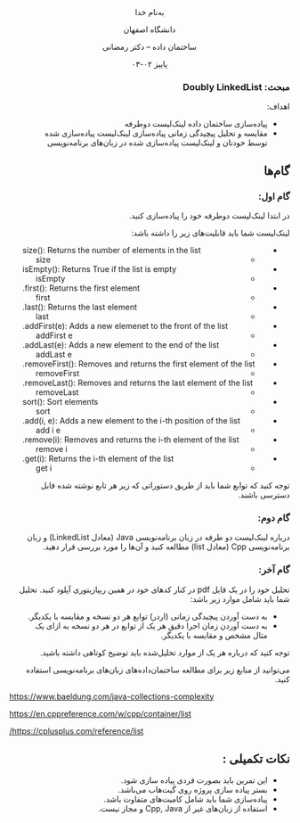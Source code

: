 <div dir='rtl' align="center">
به‌نام خدا

  دانشگاه اصفهان

  ساختمان داده – دکتر رمضانی 

  پاییز ۰۲-۰۳

<div dir='rtl' align="right">


### مبحث: Doubly LinkedList 
اهداف:
+ پیاده‌سازی ساختمان داده لینک‌لیست دوطرفه
+ مقایسه و تحلیل پیچیدگی زمانی پیاده‌سازی لینک‌لیست پیاده‌سازی شده توسط خودتان و لینک‌لیست پیاده‌سازی شده در زبان‌های برنامه‌نویسی

 
## گام‌ها

### گام اول:
در ابتدا لینک‌لیست دوطرفه خود را پیاده‌سازی کنید. 


لینک‌لیست شما باید قابلیت‌های زیر را داشته باشد:
<div dir='rtl' align="left">

+ size(): Returns the number of elements in the list
  + size
+ isEmpty(): Returns True if the list is empty
  + isEmpty
+ first(): Returns the first element.
  + first
+ last(): Returns the last element.
  + last
+ addFirst(e): Adds a new elemenet to the front of the list.
  + addFirst e 
+ addLast(e): Adds a new element to the end of the list.
  + addLast e 
+ removeFirst(): Removes and returns the first element of the list.
  + removeFirst
+ removeLast(): Removes and returns the last element of the list.
  + removeLast 
+ sort(): Sort elements
  + sort
+ add(i, e): Adds a new element to the i-th position of the list.
  + add i e 
+ remove(i): Removes and returns the i-th element of the list.
  + remove i
+ get(i): Returns the i-th element of the list.
  + get i

<div dir='rtl' align="right">
توجه کنید که توابع شما باید از طریق دستوراتی که زیر هر تابع نوشته شده قابل دسترسی باشند.

### گام دوم:
درباره لینک‌لیست دو طرفه در زبان برنامه‌نویسی Java (معادل LinkedList) و زبان برنامه‌نویسی Cpp (معادل list) مطالعه کنید و آن‌ها را مورد بررسی قرار دهید.


### گام آخر:
تحلیل خود را در یک فایل pdf در کنار کدهای خود در همین ریپازیتوری آپلود کنید.
تحلیل شما باید شامل موارد زیر باشد:
+ به دست آوردن پیچیدگی زمانی (اردر) توابع هر دو نسخه و مقایسه با یکدیگر.
+ به دست آوردن زمان اجرا دقیق هر یک از توابع در هر دو نسخه به ازای یک مثال مشخص و مقایسه با یکدیگر.

توجه کنید که درباره هر یک از موارد تحلیل‌شده باید توضیح کوتاهی داشته باشید.

می‌توانید از منابع زیر برای مطالعه ساختمان‌داده‌های زبان‌های برنامه‌نویسی استفاده کنید.
<div dir='rtl' align="left">

https://www.baeldung.com/java-collections-complexity

https://en.cppreference.com/w/cpp/container/list

https://cplusplus.com/reference/list/
<div dir='rtl' align="right">

## نکات تکمیلی :
+ این تمرین باید بصورت فردی پیاده سازی شود.
+ بستر پیاده سازی پروژه روی گیت‌هاب می‌باشد.
+ پیاده‌سازی شما باید شامل کامیت‌های متفاوت باشد.
+ استفاده از زبان‌های غیر از Cpp, Java و مجاز نیست.


</div>
